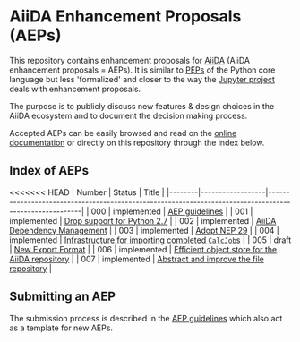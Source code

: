 # AiiDA Enhancement Proposals (AEPs)

This repository contains enhancement proposals for [AiiDA](https://www.aiida.net) (AiiDA enhancement proposals = AEPs).
It is similar to [PEPs](https://www.python.org/dev/peps/) of the Python core language but less 'formalized' and closer to the way the [Jupyter project](https://github.com/jupyter/enhancement-proposals) deals with enhancement proposals.

The purpose is to publicly discuss new features & design choices in the AiiDA ecosystem and to document the decision making process.

Accepted AEPs can be easily browsed and read on the [online documentation](https://aep.readthedocs.io/) or directly on this repository through the index below.

## Index of AEPs

<<<<<<< HEAD
| Number | Status           | Title                                                                                                  |
|--------|------------------|--------------------------------------------------------------------------------------------------------|
| 000    | implemented      | [AEP guidelines](000_aep_guidelines/readme.md)                                                         |
| 001    | implemented      | [Drop support for Python 2.7](001_drop_python2/readme.md)                                              |
| 002    | implemented      | [AiiDA Dependency Management](002_dependency_management/readme.md)                                     |
| 003    | implemented      | [Adopt NEP 29](003_adopt_nep_29/readme.md)                                                             |
| 004    | implemented      | [Infrastructure for importing completed `CalcJob`s](004_calcjob_importer/readme.md)                    |
| 005    | draft            | [New Export Format](005_exportformat/readme.md)                                                        |
| 006    | implemented      | [Efficient object store for the AiiDA repository](006_efficient_object_store_for_repository/readme.md) |
| 007    | implemented      | [Abstract and improve the file repository](007_improved_file_repository/readme.md)                     |

## Submitting an AEP

The submission process is described in the [AEP guidelines](000_aep_guidelines/readme.md) which also act as a template for new AEPs.
